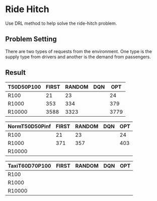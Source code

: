 # Ride Hitch
Use DRL method to help solve the ride-hitch problem.
## Problem Setting
There are two types of requests from the environment. 
One type is the supply type from drivers and another is the demand from passengers.


## Result
|  T50D50P100  | FIRST | RANDOM | DQN | OPT  |
|-------------------|-------|--------|-----|------|
| R100   | 21    | 23    |     | 24   |
| R1000  | 353   | 334   |     | 379  |
| R10000 | 3588  | 3323  |     | 3779 |

|  NormT50D50Pinf  | FIRST | RANDOM | DQN | OPT  |
|-------------------|-------|--------|-----|------|
| R100             | 21    | 23    |     | 24   |
| R1000            | 371   |  357  |     |  403 |
| R10000           |   |   |     |  |

|  TaxiT60D70P100  | FIRST | RANDOM | DQN | OPT  |
|-------------------|-------|--------|-----|------|
| R100   |     |     |     |    |
| R1000  |    |    |     |   |
| R10000 |   |   |     |  |



